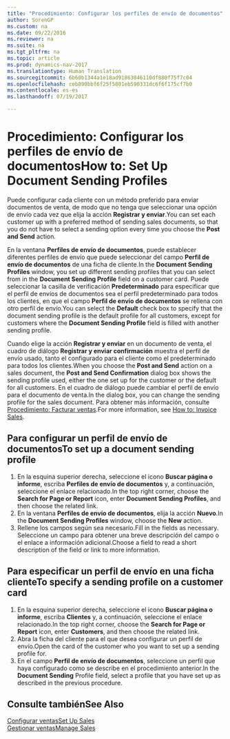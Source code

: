 ```yaml
---
title: "Procedimiento: Configurar los perfiles de envío de documentos"
author: SorenGP
ms.custom: na
ms.date: 09/22/2016
ms.reviewer: na
ms.suite: na
ms.tgt_pltfrm: na
ms.topic: article
ms.prod: dynamics-nav-2017
ms.translationtype: Human Translation
ms.sourcegitcommit: 6b60b1344a1e18ad91863046110df880f75f7c04
ms.openlocfilehash: ceb890bbf6f25f5801eb590331dc6f6f175cf7b0
ms.contentlocale: es-es
ms.lasthandoff: 07/19/2017

---
```


# <a name="how-to-set-up-document-sending-profiles"></a><span data-ttu-id="4d24d-102">Procedimiento: Configurar los perfiles de envío de documentos</span><span class="sxs-lookup"><span data-stu-id="4d24d-102">How to: Set Up Document Sending Profiles</span></span>
<span data-ttu-id="4d24d-103">Puede configurar cada cliente con un método preferido para enviar documentos de venta, de modo que no tenga que seleccionar una opción de envío cada vez que elija la acción **Registrar y enviar**.</span><span class="sxs-lookup"><span data-stu-id="4d24d-103">You can set each customer up with a preferred method of sending sales documents, so that you do not have to select a sending option every time you choose the **Post and Send** action.</span></span>

<span data-ttu-id="4d24d-104">En la ventana **Perfiles de envío de documentos**, puede establecer diferentes perfiles de envío que puede seleccionar del campo **Perfil de envío de documentos** de una ficha de cliente.</span><span class="sxs-lookup"><span data-stu-id="4d24d-104">In the **Document Sending Profiles** window, you set up different sending profiles that you can select from in the **Document Sending Profile** field on a customer card.</span></span> <span data-ttu-id="4d24d-105">Puede seleccionar la casilla de verificación **Predeterminado** para especificar que el perfil de envíos de documentos sea el perfil predeterminado para todos los clientes, en que el campo **Perfil de envío de documentos** se rellena con otro perfil de envío.</span><span class="sxs-lookup"><span data-stu-id="4d24d-105">You can select the **Default** check box to specify that the document sending profile is the default profile for all customers, except for customers where the **Document Sending Profile** field is filled with another sending profile.</span></span>

<span data-ttu-id="4d24d-106">Cuando elige la acción **Registrar y enviar** en un documento de venta, el cuadro de diálogo **Registrar y enviar confirmación** muestra el perfil de envío usado, tanto el configurado para el cliente como el predeterminado para todos los clientes.</span><span class="sxs-lookup"><span data-stu-id="4d24d-106">When you choose the **Post and Send** action on a sales document, the **Post and Send Confirmation** dialog box shows the sending profile used, either the one set up for the customer or the default for all customers.</span></span> <span data-ttu-id="4d24d-107">En el cuadro de diálogo puede cambiar el perfil de envío para el documento de venta.</span><span class="sxs-lookup"><span data-stu-id="4d24d-107">In the dialog box, you can change the sending profile for the sales document.</span></span> <span data-ttu-id="4d24d-108">Para obtener más información, consulte [Procedimiento: Facturar ventas](sales-how-invoice-sales.md).</span><span class="sxs-lookup"><span data-stu-id="4d24d-108">For more information, see [How to: Invoice Sales](sales-how-invoice-sales.md).</span></span>

## <a name="to-set-up-a-document-sending-profile"></a><span data-ttu-id="4d24d-109">Para configurar un perfil de envío de documentos</span><span class="sxs-lookup"><span data-stu-id="4d24d-109">To set up a document sending profile</span></span>
1. <span data-ttu-id="4d24d-110">En la esquina superior derecha, seleccione el icono **Buscar página o informe**, escriba **Perfiles de envío de documentos** y, a continuación, seleccione el enlace relacionado.</span><span class="sxs-lookup"><span data-stu-id="4d24d-110">In the top right corner, choose the **Search for Page or Report** icon, enter **Document Sending Profiles**, and then choose the related link.</span></span>
2. <span data-ttu-id="4d24d-111">En la ventana **Perfiles de envío de documentos**, elija la acción **Nuevo**.</span><span class="sxs-lookup"><span data-stu-id="4d24d-111">In the **Document Sending Profiles** window, choose the **New** action.</span></span>
3. <span data-ttu-id="4d24d-112">Rellene los campos según sea necesario.</span><span class="sxs-lookup"><span data-stu-id="4d24d-112">Fill in the fields as necessary.</span></span> <span data-ttu-id="4d24d-113">Seleccione un campo para obtener una breve descripción del campo o el enlace a información adicional.</span><span class="sxs-lookup"><span data-stu-id="4d24d-113">Choose a field to read a short description of the field or link to more information.</span></span>

## <a name="to-specify-a-sending-profile-on-a-customer-card"></a><span data-ttu-id="4d24d-114">Para especificar un perfil de envío en una ficha cliente</span><span class="sxs-lookup"><span data-stu-id="4d24d-114">To specify a sending profile on a customer card</span></span>
1. <span data-ttu-id="4d24d-115">En la esquina superior derecha, seleccione el icono **Buscar página o informe**, escriba **Clientes** y, a continuación, seleccione el enlace relacionado.</span><span class="sxs-lookup"><span data-stu-id="4d24d-115">In the top right corner, choose the **Search for Page or Report** icon, enter **Customers**, and then choose the related link.</span></span>
2. <span data-ttu-id="4d24d-116">Abra la ficha del cliente para el que desea configurar un perfil de envío.</span><span class="sxs-lookup"><span data-stu-id="4d24d-116">Open the card of the customer who you want to set up a sending profile for.</span></span>
3. <span data-ttu-id="4d24d-117">En el campo **Perfil de envío de documentos**, seleccione un perfil que haya configurado como se describe en el procedimiento anterior.</span><span class="sxs-lookup"><span data-stu-id="4d24d-117">In the **Document Sending** Profile field, select a profile that you have set up as described in the previous procedure.</span></span>

## <a name="see-also"></a><span data-ttu-id="4d24d-118">Consulte también</span><span class="sxs-lookup"><span data-stu-id="4d24d-118">See Also</span></span>  
[<span data-ttu-id="4d24d-119">Configurar ventas</span><span class="sxs-lookup"><span data-stu-id="4d24d-119">Set Up Sales</span></span>](sales-setup-sales.md)  
[<span data-ttu-id="4d24d-120">Gestionar ventas</span><span class="sxs-lookup"><span data-stu-id="4d24d-120">Manage Sales</span></span>](sales-manage-sales.md)

